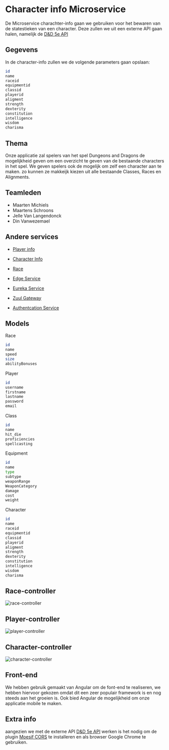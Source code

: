 # Character info Microservice

De Microservice charachter-info gaan we gebruiken voor het bewaren van de statestieken van een character. Deze zullen we uit een externe API gaan halen, namelijk de [D&D 5e API](http://www.dnd5eapi.co/)

## Gegevens

In de character-info zullen we de volgende parameters gaan opslaan:

```bash
id
name
raceid
equipmentid
classid
playerid
aligment
strength
dexterity
constitution
intelligence
wisdom
charisma
```

## Thema
Onze applicatie zal spelers van het spel Dungeons and Dragons de mogelijkheid geven om een overzicht te geven van de bestaande characters in het spel. We geven spelers ook de mogelijk om zelf een character aan te maken. zo kunnen ze makkeijk kiezen uit alle bestaande Classes, Races en Alignments.


## Teamleden

* Maarten Michiels
* Maartens Schroons
* Jelle Van Langendonck
* Din Vanwezemael


## Andere services

* [Player info](https://github.com/DinVanwezemael/DungeonsAndDragons-PlayerInfo)
* [Character Info](https://github.com/maartenschroons/character-info-service)
* [Race](https://github.com/JelleVLD/DungeonsAndDragons-RaceService)

* [Edge Service](https://github.com/maartenschroons/D-D-edge-service)
* [Eureka Service](https://github.com/DinVanwezemael/DungeonsAndDragons-EurekaServer)
* [Zuul Gateway](https://github.com/JelleVLD/ZuulGateway)
* [Authentcation Service](https://github.com/JelleVLD/AuthenticationService)

## Models
Race
```bash
id
name
speed
size
abilityBonuses
```

Player
```bash
id
username
firstname
lastname
password
email
```

Class
```bash
id
name
hit_die
proficiencies
spellcasting
```

Equipment
```bash
id
name
type
subtype
weaponRange
WeaponCategory
damage
cost
weight
```

Character
```bash
id
name
raceid
equipmentid
classid
playerid
aligment
strength
dexterity
constitution
intelligence
wisdom
charisma
```

## Race-controller
![race-controller](https://dinvanwezemael.space/java/race-controller.png)

## Player-controller
![player-controller](https://dinvanwezemael.space/java/player-controller.png)

## Character-controller
![character-controller](https://dinvanwezemael.space/java/character-controller.png)

## Front-end
We hebben gebruik gemaakt van Angular om de font-end te realiseren, we hebben hiervoor gekozen omdat dit een zeer populair framework is en nog steeds aan het groeien is. Ook bied Angular de mogelijkheid om onze applicatie mobile te maken.

## Extra info
aangezien we met de externe API [D&D 5e API](http://www.dnd5eapi.co/) werken is het nodig om de plugin [Moesif CORS](https://chrome.google.com/webstore/detail/moesif-orign-cors-changer/digfbfaphojjndkpccljibejjbppifbc) te installeren en als browser Google Chrome te gebruiken.

